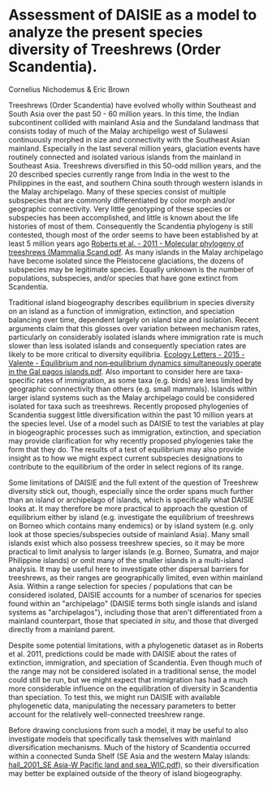 # Assessment of DAISIE as a model to analyze the present species diversity of Treeshrews (Order Scandentia).
Cornelius Nichodemus & Eric Brown

Treeshrews (Order Scandentia) have evolved wholly within Southeast and South Asia over the past 50 - 60 million years. In this time, the Indian subcontinent collided with mainland Asia and the Sundaland landmass that consists today of much of the Malay archipeligo west of Sulawesi continuously morphed in size and connectivity with the Southeast Asian mainland. Especially in the last several million years, glaciation events have routinely connected and isolated various islands from the mainland in Southeast Asia. Treeshrews diversified in this 50-odd million years, and the 20 described species currently range from India in the west to the Philippines in the east, and southern China south through western islands in the Malay archipelago. Many of these species consist of multiple subspecies that are commonly differentiated by color morph and/or geographic connectivity. Very little genotyping of these species or subspecies has been accomplished, and little is known about the life histories of most of them. Consequently the Scandentia phylogeny is still contested, though most of the order seems to have been established by at least 5 million years ago [Roberts et al. - 2011 - Molecular phylogeny of treeshrews (Mammalia Scand.pdf](https://github.com/ebrownrma/final-project/files/10186891/Roberts.et.al.-.2011.-.Molecular.phylogeny.of.treeshrews.Mammalia.Scand.pdf). As many islands in the Malay archipelago have become isolated since the Pleistocene glaciations, the dozens of subspecies may be legitimate species. Equally unknown is the number of populations, subspecies, and/or species that have gone extinct from Scandentia.  

Traditional island biogeography describes equilibrium in species diversity on an island as a function of immigration, extinction, and speciation balancing over time, dependent largely on island size and isolation. Recent arguments claim that this glosses over variation between mechanism rates, particularly on considerably isolated islands where immigration rate is much slower than less isolated islands and consequently speciation rates are likely to be more critical to diversity equilibria. [Ecology Letters - 2015 - Valente - Equilibrium and non‐equilibrium dynamics simultaneously operate in the Gal pagos islands.pdf](https://github.com/ebrownrma/final-project/files/10187230/Ecology.Letters.-.2015.-.Valente.-.Equilibrium.and.non.equilibrium.dynamics.simultaneously.operate.in.the.Gal.pagos.islands.pdf). Also important to consider here are taxa-specific rates of immigration, as some taxa (e.g. birds) are less limited by geographic connnectivity than others (e.g. small mammals). Islands within larger island systems such as the Malay archipelago could be considered isolated for taxa such as treeshrews. Recently proposed phylogenies of Scandentia suggest little diversification within the past 10 million years at the species level. Use of a model such as DAISIE to test the variables at play in biogeographic processes such as immigration, extinction, and speciation may provide clarification for why recently proposed phylogenies take the form that they do. The results of a test of equilibrium may also provide insight as to how we might expect current subspecies designations to contribute to the equilibrium of the order in select regions of its range. 

Some limitations of DAISIE and the full extent of the question of Treeshrew diversity stick out, though, especially since the order spans much further than an island or archipelago of islands, which is specifically what DAISIE looks at. It may therefore be more practical to approach the question of equilibrium either by island (e.g. investigate the equilibrium of treeshrews on Borneo which contains many endemics) or by island system (e.g. only look at those species/subspecies outside of mainland Asia). Many small islands exist which also possess treeshrew species, so it may be more practical to limit analysis to larger islands (e.g. Borneo, Sumatra, and major Philippine islands) or omit many of the smaller islands in a multi-island analysis. It may be useful here to investigate other dispersal barriers for treeshrews, as their ranges are geographically limited, even within mainland Asia. Within a range selection for species / populations that can be considered isolated, DAISIE accounts for a number of scenarios for species found within an "archipelago" (DAISIE terms both single islands and island systems as "archipelagos"), including those that aren't differentiated from a mainland counterpart, those that speciated _in situ_, and those that diverged directly from a mainland parent. 

Despite some potential limitations, with a phylogenetic dataset as in Roberts et al. 2011, predictions could be made with DAISIE about the rates of extinction, immigration, and speciation of Scandentia. Even though much of the range may not be considered isolated in a traditional sense, the model could still be run, but we might expect that immigration has had a much more considerable influence on the equilibration of diversity in Scandentia than speciation. To test this, we might run DAISIE with available phylogenetic data, manipulating the necessary parameters to better account for the relatively well-connected treeshrew range.

Before drawing conclusions from such a model, it may be useful to also investigate models that specifically task themselves with mainland diversification mechanisms. Much of the history of Scandentia occurred within a connected Sunda Shelf (SE Asia and the western Malay islands: [hall_2001_SE Asia-W Pacific land and sea_WIC.pdf](https://github.com/ebrownrma/final-project/files/10200668/hall_2001_SE.Asia-W.Pacific.land.and.sea_WIC.pdf)), so their diversification may better be explained outside of the theory of island biogeography. 
